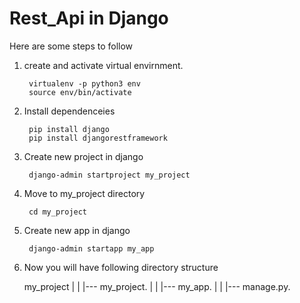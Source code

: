 # Rest_Api in Django

Here are some steps to follow

1) create and activate virtual envirnment.
      
        virtualenv -p python3 env
        source env/bin/activate
        
2) Install dependenceies

        pip install django
        pip install djangorestframework
        
3) Create new project in django

        django-admin startproject my_project

4) Move to my_project directory
        
        cd my_project
               
5) Create new app in django

        django-admin startapp my_app
         
6) Now you will have following directory structure

   my_project
      |
      |
      |--- my_project.
      |
      |
      |--- my_app.
      |
      |
      |--- manage.py.

 
        
 
